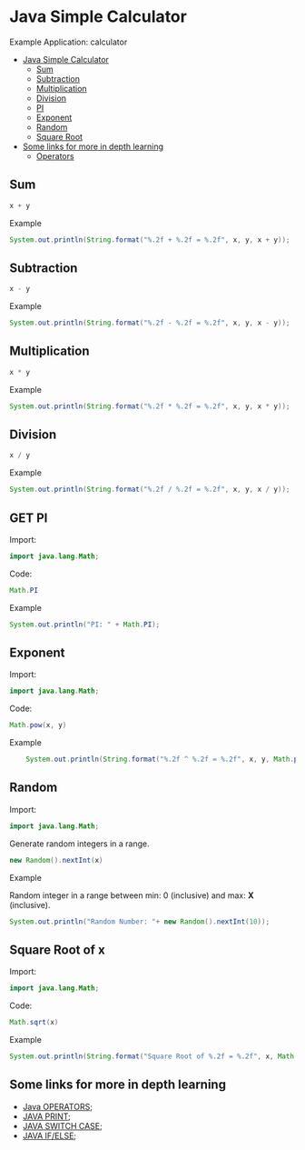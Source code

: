 # Java Simple Calculator
Example Application: calculator

* [Java Simple Calculator](#Java-Simple-Calculator)
    * [Sum](#sum)
    * [Subtraction](#Subtraction)
	* [Multiplication](#Multiplication)
	* [Division](#Division)
	* [PI](#GET-PI)
	* [Exponent](#Exponent)
	* [Random](#Random)
	* [Square Root](#square-root-of-x)
* [Some links for more in depth learning](#Some-links-for-more-in-depth-learning)
	* [Operators](https://github.com/fefong/java_operators)

## Sum

```java
x + y
```

Example
```java
System.out.println(String.format("%.2f + %.2f = %.2f", x, y, x + y));
```

## Subtraction

```java
x - y
```

Example
```java
System.out.println(String.format("%.2f - %.2f = %.2f", x, y, x - y));
```

## Multiplication

```java
x * y
```

Example
```java
System.out.println(String.format("%.2f * %.2f = %.2f", x, y, x * y));
```

## Division

```java
x / y
```

Example
```java
System.out.println(String.format("%.2f / %.2f = %.2f", x, y, x / y));
````

## GET PI

Import: 
```java
import java.lang.Math;
```
Code:
```java
Math.PI
```

Example
```java
System.out.println("PI: " + Math.PI);
```

## Exponent

Import: 
```java
import java.lang.Math;
```
Code:
```java
Math.pow(x, y)
```

Example
```java
	System.out.println(String.format("%.2f ^ %.2f = %.2f", x, y, Math.pow(x, y)));
```

## Random

Import: 
```java
import java.lang.Math;
```

Generate random integers in a range.
```java
new Random().nextInt(x) 
```

Example
	
Random integer in a range between min: 0 (inclusive) and max: **X** (inclusive).

```java
System.out.println("Random Number: "+ new Random().nextInt(10));
```

## Square Root of x

Import: 
```java
import java.lang.Math;
```

Code:
```java
Math.sqrt(x)
```

Example	
```java
System.out.println(String.format("Square Root of %.2f = %.2f", x, Math.sqrt(x)));
```

## Some links for more in depth learning

* [Java OPERATORS](https://github.com/fefong/java_operators);
* [JAVA PRINT](https://github.com/fefong/java_print);
* [JAVA SWITCH CASE](https://github.com/fefong/java_switch);
* [JAVA IF/ELSE](https://github.com/fefong/java_ifElse);

